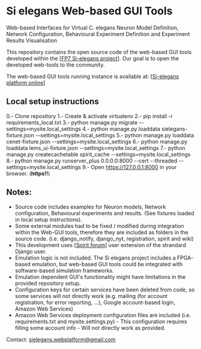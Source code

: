# Si elegans Web-based GUI Tools
Web-based Interfaces for Virtual C. elegans Neuron Model Definition, Network Configuration, Behavioural Experiment Definition and Experiment Results Visualisation

This repository contains the open source code of the web-based GUI tools developed within the [[FP7 Si-elegans project](https://www.si-elegans.eu)]. Our goal is to open the developed web-tools to the community.

The web-based GUI tools running instance is available at: [[Si-elegans platform online](https://platform.si-elegans.eu)]

## Local setup instructions
0.- Clone repository
1.- Create & activate virtualenv 
2.- pip install -r requirements_local.txt
3.- python manage.py migrate --settings=mysite.local_settings
4.- python manage.py loaddata sielegans-fixture.json --settings=mysite.local_settings
5.- python manage.py loaddata cenet-fixture.json --settings=mysite.local_settings
6.- python manage.py loaddata lems_ui-fixture.json --settings=mysite.local_settings
7.- python manage.py createcachetable spirit_cache --settings=mysite.local_settings
8.- python manage.py runserver_plus 0.0.0.0:8000 --cert --threaded --settings=mysite.local_settings
9.- Open https://127.0.0.1:8000 in your browser. (**https!!**)
## Notes:
* Source code includes examples for Neuron models, Network configuration, Behavioural experiments and results. (See fixtures loaded in local setup instructions).
* Some external modules had to be fixed / modified during integration within the Web-GUI tools, therefore they are included as folders in the source code.  (i.e. django_notify, django_nyt, registration, spirit and wiki)
* This development uses [[Spirit forum](http://spirit-project.com/)] user extension of the strandard Django user. 
* Emulation logic is not included. The Si elegans project includes a  FPGA-based emulation, but web-based GUI tools could be integrated with software-based simulation frameworks.  
* Emulation dependent GUI's functionality might have limitations in the provided repository setup.
* Configuration keys for certain services have been deleted from code, so some services will not directly work (e.g. mailing (for account registration, for error reporting, ...), Google account-based login, Amazon Web Services)
* Amazon Web Services deployment configuration files are included (i.e. requirements.txt and mysite.settings.py) - This configuration requires filling some account info - Will not directly work as provided.


Contact: sielegans.webplatform@gmail.com


   
